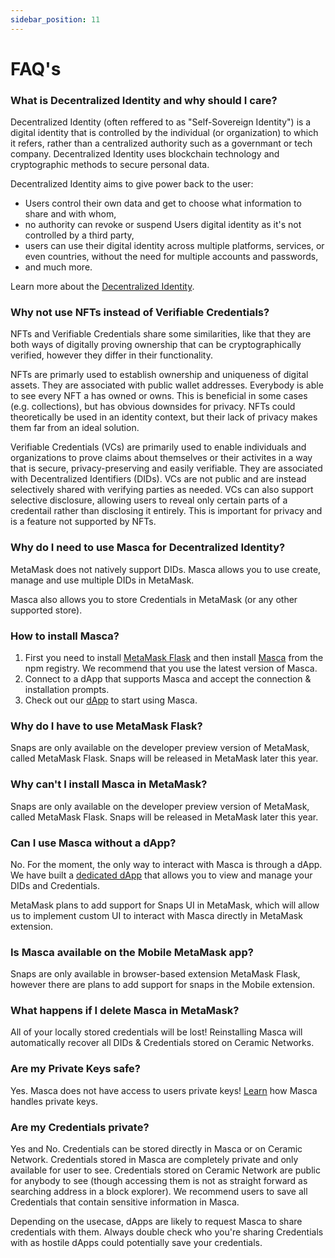 ```yaml
---
sidebar_position: 11
---
```


# FAQ's

### What is Decentralized Identity and why should I care?

Decentralized Identity (often reffered to as "Self-Sovereign Identity") is a digital identity that is controlled by the individual (or organization) to which it refers, rather than a centralized authority such as a governmant or tech company. Decentralized Identity uses blockchain technology and cryptographic methods to secure personal data.

Decentralized Identity aims to give power back to the user:

- Users control their own data and get to choose what information to share and with whom,
- no authority can revoke or suspend Users digital identity as it's not controlled by a third party,
- users can use their digital identity across multiple platforms, services, or even countries, without the need for multiple accounts and passwords,
- and much more.

Learn more about the [Decentralized Identity](/docs/category/self-sovereign-identity-ssi).

### Why not use NFTs instead of Verifiable Credentials?

NFTs and Verifiable Credentials share some similarities, like that they are both ways of digitally proving ownership that can be cryptographically verified, however they differ in their functionality.

NFTs are primarly used to establish ownership and uniqueness of digital assets. They are associated with public wallet addresses. Everybody is able to see every NFT a has owned or owns. This is beneficial in some cases (e.g. collections), but has obvious downsides for privacy. NFTs could theoretically be used in an identity context, but their lack of privacy makes them far from an ideal solution.

Verifiable Credentials (VCs) are primarily used to enable individuals and organizations to prove claims about themselves or their activites in a way that is secure, privacy-preserving and easily verifiable. They are associated with Decentralized Identifiers (DIDs). VCs are not public and are instead selectively shared with verifying parties as needed. VCs can also support selective disclosure, allowing users to reveal only certain parts of a credentail rather than disclosing it entirely. This is important for privacy and is a feature not supported by NFTs.

### Why do I need to use Masca for Decentralized Identity?

MetaMask does not natively support DIDs. Masca allows you to use create, manage and use multiple DIDs in MetaMask.

Masca also allows you to store Credentials in MetaMask (or any other supported store).

### How to install Masca?

1. First you need to install [MetaMask Flask](https://metamask.io/flask/) and then install [Masca](https://www.npmjs.com/package/@blockchain-lab-um/masca) from the npm registry. We recommend that you use the latest version of Masca.
2. Connect to a dApp that supports Masca and accept the connection & installation prompts.
3. Check out our [dApp](https://masca.io) to start using Masca.

### Why do I have to use MetaMask Flask?

Snaps are only available on the developer preview version of MetaMask, called MetaMask Flask. Snaps will be released in MetaMask later this year.

### Why can't I install Masca in MetaMask?

Snaps are only available on the developer preview version of MetaMask, called MetaMask Flask. Snaps will be released in MetaMask later this year.

### Can I use Masca without a dApp?

No. For the moment, the only way to interact with Masca is through a dApp. We have built a [dedicated dApp](https://masca.io) that allows you to view and manage your DIDs and Credentials.

MetaMask plans to add support for Snaps UI in MetaMask, which will allow us to implement custom UI to interact with Masca directly in MetaMask extension.

### Is Masca available on the Mobile MetaMask app?

Snaps are only available in browser-based extension MetaMask Flask, however there are plans to add support for snaps in the Mobile extension.

### What happens if I delete Masca in MetaMask?

All of your locally stored credentials will be lost! Reinstalling Masca will automatically recover all DIDs & Credentials stored on Ceramic Networks.

### Are my Private Keys safe?

Yes. Masca does not have access to users private keys! [Learn](./masca/design.md) how Masca handles private keys.

### Are my Credentials private?

Yes and No. Credentials can be stored directly in Masca or on Ceramic Network. Credentials stored in Masca are completely private and only available for user to see. Credentials stored on Ceramic Network are public for anybody to see (though accessing them is not as straight forward as searching address in a block explorer). We recommend users to save all Credentials that contain sensitive information in Masca.

Depending on the usecase, dApps are likely to request Masca to share credentials with them. Always double check who you're sharing Credentials with as hostile dApps could potentially save your credentials.
